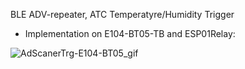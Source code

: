 BLE ADV-repeater, ATC Temperatyre/Humidity Trigger

* Implementation on E104-BT05-TB and ESP01Relay:
 
![AdScanerTrg-E104-BT05_gif](https://raw.githubusercontent.com/pvvx/pvvx.github.io/master/AdScanerTrg/img/AdScanerTrg-E104-BT05.gif)



